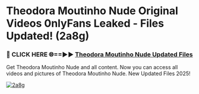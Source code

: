 # Theodora Moutinho Nude Original Videos 0nlyFans Leaked - Files Updated! (2a8g)

<h3>🔴 CLICK HERE 🌐==►► <a href="https://tinyurl.com/52m3yx9h" rel="nofollow">Theodora Moutinho Nude Updated Files</a></h3>

Get Theodora Moutinho Nude and all content. Now you can access all videos and pictures of Theodora Moutinho Nude. New Updated Files 2025!

[![2a8g](https://i.imgur.com/TnHtlc8.gif)](https://tinyurl.com/52m3yx9h)

